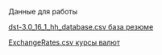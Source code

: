 Данные для работы 

[dst-3.0_16_1_hh_database.csv база резюме](https://drive.google.com/file/d/1Kb78mAWYKcYlellTGhIjPI-bCcKbGuTn/view)

[ExchangeRates.csv курсы валют](https://lms.skillfactory.ru/asset-v1:SkillFactory+DST-3.0+28FEB2021+type@asset+block@ExchangeRates.zip)